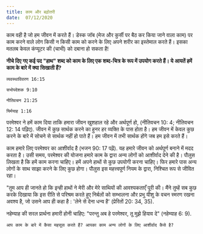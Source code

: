 ```yaml
---
title: काम और बढ़ोतरी
date:  07/12/2020
---
```


काम वही है जो हम जीवन में करते हैं। डेस्क जॉब (मेज और कुर्सी पर बैठ कर किया जाने वाला काम) पर काम करने वाले लोग किसी न किसी काम को करने के लिए अपने शरीर का इस्तेमाल करते हैं। इसका मतलब केवल कंप्यूटर की (चाभी) को दबाना हो सकता है!

**नीचे दिए गए कई पद "हाथ" शब्द को काम के लिए एक शब्द-चित्र के रूप में उपयोग करते हैं। ये आयतें हमें काम के बारे में क्या सिखाती हैं?**

`व्यवस्थाविवरण 16:15`

`सभोपदेशक 9:10`

`नीतिवचन 21:25`

`यिर्मयाह 1:16`

परमेश्वर ने हमें काम दिया ताकि हमारा जीवन खुशहाल रहे और अर्थपूर्ण हो, (नीतिवचन 10: 4; नीतिवचन 12: 14 पढ़िए). जीवन में कुछ सार्थक करने का हुनर हर व्यक्ति के पास होता है। हम जीवन में केवल कुछ करने के बारे में सोचने से सार्थक नहीं हो पाते हैं। हम जीवन में तभी सार्थक होंगे जब हम इसे करते हैं।

काम हमारे लिए परमेश्वर का आशीर्वाद है (भजन 90: 17 पढ़ें). यह हमारे जीवन को अर्थपूर्ण बनाने में मदद करता है। उसी समय, परमेश्वर की योजना हमारे काम के द्वारा अन्य लोगों को आशीर्वाद देने की है। पौलुस लिखता है कि हमें काम करना चाहिए। हमें अपने हाथों से कुछ उपयोगी करना चाहिए। फिर हमारे पास अन्य लोगों के साथ साझा करने के लिए कुछ होगा। पौलुस इस महत्त्वपूर्ण नियम के द्वारा, निश्चित रूप से जीवित रहा।

"तुम आप ही जानते हो कि इन्ही हाथों ने मेरी और मेरे साथियों की आवश्यकताएँ पूरी की। मैंने तुम्हें सब कुछ करके दिखाया कि इस रीति से परिश्रम करते हुए निर्बलों को सम्भालना और प्रभु यीशु के वचन स्मरण रखना अवश्य है, जो उसने आप ही कहा है : 'लेने से देना धन्य है' (प्रेरितों 20: 34, 35).

नहेम्याह की सरल प्रार्थना हमारी होनी चाहिए: "परन्तु अब हे परमेश्वर, तू मुझे हियाव दे" (नहेम्याह 6: 9).

`आप काम के बारे में कैसा महसूस करते हैं? आपका काम अन्य लोगों
के लिए आशीर्वाद कैसे है?`